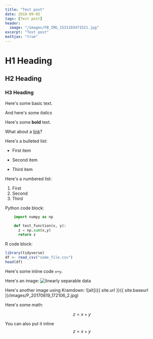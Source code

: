 ```yaml
---
title: "Test post"
date: 2018-09-05
tags: [Test post]
header:
  image: "/images/FB_IMG_1531193471521.jpg"
excerpt: "Test post"
mathjax: "true"
---
```


# H1 Heading

## H2 Heading

### H3 Heading

Here's some basic text. 

And here's some *italics*

Here's some **bold** text.

What about a [link](https://github.com/hrjheng)?

Here's a bulleted list:
* First item
+ Second item
- Third item

Here's a numbered list:
1. First
2. Second
3. Third

Python code block:
```python
    import numpy as np

    def test_function(x, y):
      z = np.sum(x,y)
      return z
```

R code block:
```r
library(tidyverse)
df <- read_csv("some_file.csv")
head(df)
```

Here's some inline code `x+y`.

Here's an image:
<img src="{{ site.url }}{{ site.baseurl }}/images/P_20170819_172106_2.jpg" alt="linearly separable data">

Here's another image using Kramdown:
![alt]({{ site.url }}{{ site.baseurl }}/images/P_20170819_172106_2.jpg)

Here's some math:

$$z=x+y$$

You can also put it inline $$z=x+y$$

